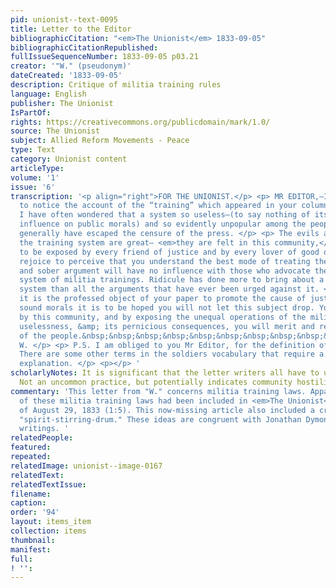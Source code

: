 ```yaml
---
pid: unionist--text-0095
title: Letter to the Editor
bibliographicCitation: "<em>The Unionist</em> 1833-09-05"
bibliographicCitationRepublished: 
fullIssueSequenceNumber: 1833-09-05 p03.21
creator: '"W." (pseudonym)'
dateCreated: '1833-09-05'
description: Critique of militia training rules
language: English
publisher: The Unionist
IsPartOf: 
rights: https://creativecommons.org/publicdomain/mark/1.0/
source: The Unionist
subject: Allied Reform Movements - Peace
type: Text
category: Unionist content
articleType: 
volume: '1'
issue: '6'
transcription: '<p align="right">FOR THE UNIONIST.</p> <p> MR EDITOR,—I was pleased
  to notice the account of the “training” which appeared in your columns of last week.
  I have often wondered that a system so useless—(to say nothing of its pernicious
  influence on public morals) and so evidently unpopular among the people should so
  generally have escaped the censure of the press. </p> <p> The evils attendant on
  the training system are great— <em>they are felt in this community,</em> and ought
  to be exposed by every friend of justice and by every lover of good order in society.—I
  rejoice to perceive that you understand the best mode of treating the subject. Sound
  and sober argument will have no influence with those who advocate the present miserable
  system of militia trainings. Ridicule has done more to bring about a reform in this
  system than all the arguments that have ever been urged against it. </p> <p> As
  it is the professed object of your paper to promote the cause of justice and of
  sound morals it is to be hoped you will not let this subject drop. You will be sustained
  by this community, and by exposing the unequal operations of the militia law, its
  uselessness, &amp; its pernicious consequences, you will merit and receive the thanks
  of the people.&nbsp;&nbsp;&nbsp;&nbsp;&nbsp;&nbsp;&nbsp;&nbsp;&nbsp;&nbsp;&nbsp;&nbsp;&nbsp;&nbsp;&nbsp;&nbsp;&nbsp;&nbsp;&nbsp;&nbsp;&nbsp;&nbsp;
  W. </p> <p> P.S. I am obliged to you Mr Editor, for the definition of the term “spirit-stirring-drum.”
  There are some other terms in the soldiers vocabulary that require a satisfactory
  explanation. </p> <p></p> '
scholarlyNotes: It is significant that the letter writers all have to use pseudonmys.
  Not an uncommon practice, but potentially indicates community hostility.
commentary: 'This letter from "W." concerns militia training laws. Apparently a critique
  of these militia training laws had been included in <em>The Unionist</em> issue
  of August 29, 1833 (1:5). This now-missing article also included a critique of the
  "spirit-stirring-drum." These ideas are congruent with Jonathan Dymond''s anti-war
  writings. '
relatedPeople: 
featured: 
repeated: 
relatedImage: unionist--image-0167
relatedText: 
relatedTextIssue: 
filename: 
caption: 
order: '94'
layout: items_item
collection: items
thumbnail: 
manifest: 
full: 
! '': 
---
```

